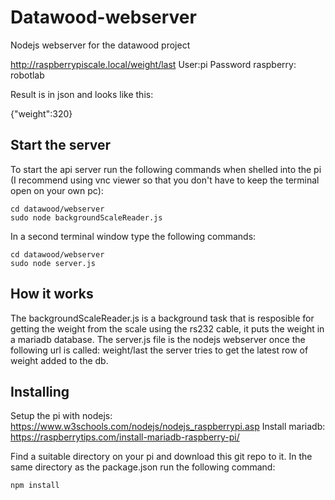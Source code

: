# Datawood-webserver
Nodejs webserver for the datawood project

http://raspberrypiscale.local/weight/last
User:pi
Password raspberry: robotlab


Result is in json and looks like this:

{"weight":320}


## Start the server
To start the api server run the following commands when shelled into the pi (I recommend using vnc viewer so that you don't have to keep the terminal open on your own pc):
```
cd datawood/webserver 
sudo node backgroundScaleReader.js
```

In a second terminal window type the following commands:

```
cd datawood/webserver 
sudo node server.js
```

## How it works
The backgroundScaleReader.js is a background task that is resposible for getting the weight from the scale using the rs232 cable, it puts the weight in a mariadb database.
The server.js file is the nodejs webserver once the following url is called: weight/last the server tries to get the latest row of weight added to the db.

## Installing 

Setup the pi with nodejs: https://www.w3schools.com/nodejs/nodejs_raspberrypi.asp
Install mariadb: https://raspberrytips.com/install-mariadb-raspberry-pi/

Find a suitable directory on your pi and download this git repo to it. In the same directory as the package.json run the following command:

```
npm install
```


